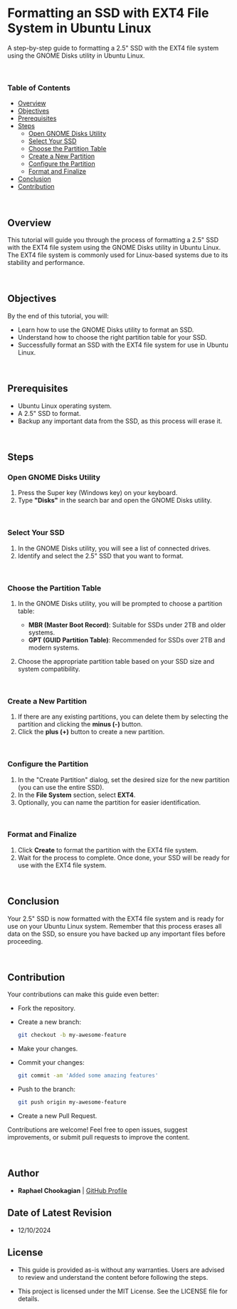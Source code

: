 # **Formatting an SSD with EXT4 File System in Ubuntu Linux**

A step-by-step guide to formatting a 2.5" SSD with the EXT4 file system using the GNOME Disks utility in Ubuntu Linux.

<br>

### **Table of Contents**

- [Overview](#overview)
- [Objectives](#objectives)
- [Prerequisites](#prerequisites)
- [Steps](#steps)
  - [Open GNOME Disks Utility](#open-gnome-disks-utility)
  - [Select Your SSD](#select-your-ssd)
  - [Choose the Partition Table](#choose-the-partition-table)
  - [Create a New Partition](#create-a-new-partition)
  - [Configure the Partition](#configure-the-partition)
  - [Format and Finalize](#format-and-finalize)
- [Conclusion](#conclusion)
- [Contribution](#contribution)

<br>

## **Overview**

This tutorial will guide you through the process of formatting a 2.5" SSD with the EXT4 file system using the GNOME Disks utility in Ubuntu Linux. The EXT4 file system is commonly used for Linux-based systems due to its stability and performance.

<br>

## **Objectives**

By the end of this tutorial, you will:

- Learn how to use the GNOME Disks utility to format an SSD.
- Understand how to choose the right partition table for your SSD.
- Successfully format an SSD with the EXT4 file system for use in Ubuntu Linux.

<br>

## **Prerequisites**

- Ubuntu Linux operating system.
- A 2.5" SSD to format.
- Backup any important data from the SSD, as this process will erase it.

<br>

## **Steps**

### **Open GNOME Disks Utility**

1. Press the Super key (Windows key) on your keyboard.
2. Type **"Disks"** in the search bar and open the GNOME Disks utility.

<br>

### **Select Your SSD**

1. In the GNOME Disks utility, you will see a list of connected drives.
2. Identify and select the 2.5" SSD that you want to format.

<br>

### **Choose the Partition Table**

1. In the GNOME Disks utility, you will be prompted to choose a partition table:
   - **MBR (Master Boot Record)**: Suitable for SSDs under 2TB and older systems.
   - **GPT (GUID Partition Table)**: Recommended for SSDs over 2TB and modern systems.

2. Choose the appropriate partition table based on your SSD size and system compatibility.

<br>

### **Create a New Partition**

1. If there are any existing partitions, you can delete them by selecting the partition and clicking the **minus (-)** button.
2. Click the **plus (+)** button to create a new partition.

<br>

### **Configure the Partition**

1. In the "Create Partition" dialog, set the desired size for the new partition (you can use the entire SSD).
2. In the **File System** section, select **EXT4**.
3. Optionally, you can name the partition for easier identification.

<br>

### **Format and Finalize**

1. Click **Create** to format the partition with the EXT4 file system.
2. Wait for the process to complete. Once done, your SSD will be ready for use with the EXT4 file system.

<br>

## **Conclusion**

Your 2.5" SSD is now formatted with the EXT4 file system and is ready for use on your Ubuntu Linux system. Remember that this process erases all data on the SSD, so ensure you have backed up any important files before proceeding.

<br>

## **Contribution**

Your contributions can make this guide even better:

- Fork the repository.
- Create a new branch:

  ```bash
  git checkout -b my-awesome-feature
  ```

- Make your changes.
- Commit your changes:

  ```bash
  git commit -am 'Added some amazing features'
  ```

- Push to the branch:

  ```bash
  git push origin my-awesome-feature
  ```

- Create a new Pull Request.

Contributions are welcome! Feel free to open issues, suggest improvements, or submit pull requests to improve the content.

<br>

## **Author**

- **Raphael Chookagian** | [GitHub Profile](https://github.com/cesar-group)

## **Date of Latest Revision**

- 12/10/2024

## **License**

- This guide is provided as-is without any warranties. Users are advised to review and understand the content before following the steps.

- This project is licensed under the MIT License. See the LICENSE file for details.
